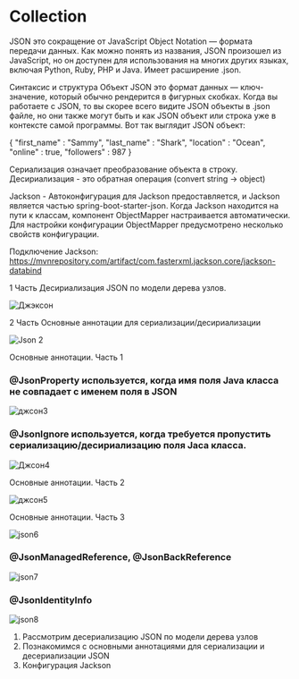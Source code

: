 # Collection

JSON это сокращение от JavaScript Object Notation — формата передачи данных. Как можно понять из названия, JSON произошел из JavaScript, но он доступен для использования на многих других языках, включая Python, Ruby, PHP и Java. Имеет расширение .json.

Синтаксис и структура
Объект JSON это формат данных — ключ-значение, который обычно рендерится в фигурных скобках. Когда вы работаете с JSON, то вы скорее всего видите JSON объекты в .json файле, но они также могут быть и как JSON объект или строка уже в контексте самой программы.
Вот так выглядит JSON объект:

{
  "first_name" : "Sammy",
  "last_name" : "Shark",
  "location" : "Ocean",
  "online" : true,
  "followers" : 987 
}

Сериализация означает преобразование объекта в строку.
Десириализация - это обратная операция (convert string -> object)

Jackson - Автоконфигурация для Jackson предоставляется, и Jackson является частью spring-boot-starter-json. Когда Jackson находится на пути к классам, компонент ObjectMapper настраивается автоматически. Для настройки конфигурации ObjectMapper предусмотрено несколько свойств конфигурации.

Подключение Jackson: https://mvnrepository.com/artifact/com.fasterxml.jackson.core/jackson-databind

1 Часть
Десириализация JSON по модели дерева узлов.

![Джэксон](https://user-images.githubusercontent.com/74898966/114870380-51008f80-9e22-11eb-92c4-98a4690c7fc9.png)

2 Часть 
Основные аннотации для сериализации/десириализации

![Json 2](https://user-images.githubusercontent.com/74898966/114890124-f02e8280-9e34-11eb-82d7-cf8faf656480.png)

Основные аннотации. Часть 1
### @JsonProperty используется, когда имя поля Java класса не совпадает с именем поля в JSON

![джсон3](https://user-images.githubusercontent.com/74898966/114894233-a6e03200-9e38-11eb-84ba-6287463e6a9e.png)





### @JsonIgnore используется, когда требуется пропустить сериализацию/десириализацию поля Jaca класса.

![Джсон4](https://user-images.githubusercontent.com/74898966/114893982-6e405880-9e38-11eb-8aef-7be755fe91b5.png)


Основные аннотации. Часть 2

![джсон5](https://user-images.githubusercontent.com/74898966/114901977-8ebfe100-9e3f-11eb-8ef7-4d3e181ab667.png)

Основные аннотации. Часть 3

![json6](https://user-images.githubusercontent.com/74898966/114907255-178d4b80-9e45-11eb-82d3-10f166b833e1.png)



### @JsonManagedReference, @JsonBackReference

![json7](https://user-images.githubusercontent.com/74898966/114908217-14468f80-9e46-11eb-9b80-e8133f1c9c77.png)

### @JsonIdentityInfo

![json8](https://user-images.githubusercontent.com/74898966/114908524-625b9300-9e46-11eb-8af2-d0fc357a8a6b.png)





1) Рассмотрим десериализацию JSON по модели дерева узлов
2) Познакомимся с основными аннотациями для сериализации и десериализации JSON
3) Конфигурация Jackson
